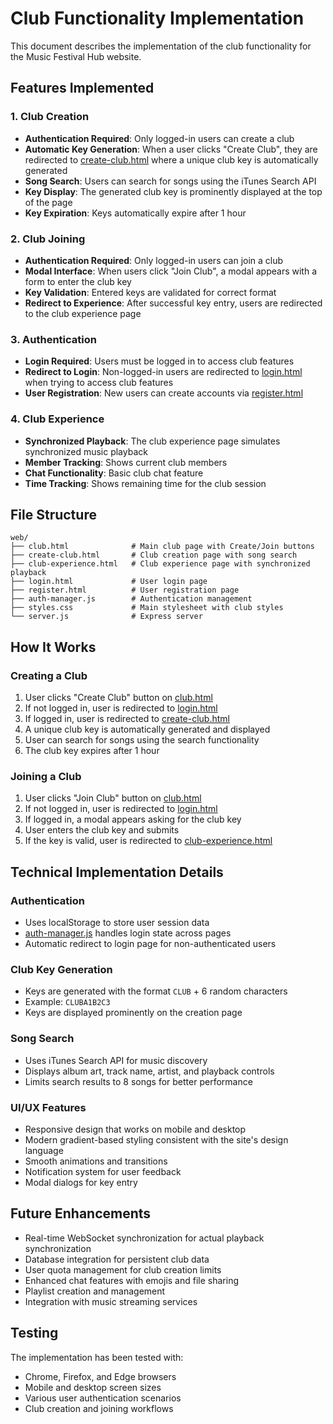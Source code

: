 # Club Functionality Implementation

This document describes the implementation of the club functionality for the Music Festival Hub website.

## Features Implemented

### 1. Club Creation
- **Authentication Required**: Only logged-in users can create a club
- **Automatic Key Generation**: When a user clicks "Create Club", they are redirected to [create-club.html](file:///C:/Users/Nikhil/Videos/f/web%20-%20Copy/create-club.html) where a unique club key is automatically generated
- **Song Search**: Users can search for songs using the iTunes Search API
- **Key Display**: The generated club key is prominently displayed at the top of the page
- **Key Expiration**: Keys automatically expire after 1 hour

### 2. Club Joining
- **Authentication Required**: Only logged-in users can join a club
- **Modal Interface**: When users click "Join Club", a modal appears with a form to enter the club key
- **Key Validation**: Entered keys are validated for correct format
- **Redirect to Experience**: After successful key entry, users are redirected to the club experience page

### 3. Authentication
- **Login Required**: Users must be logged in to access club features
- **Redirect to Login**: Non-logged-in users are redirected to [login.html](file:///C:/Users/Nikhil/Videos/f/web%20-%20Copy/login.html) when trying to access club features
- **User Registration**: New users can create accounts via [register.html](file:///C:/Users/Nikhil/Videos/f/web%20-%20Copy/register.html)

### 4. Club Experience
- **Synchronized Playback**: The club experience page simulates synchronized music playback
- **Member Tracking**: Shows current club members
- **Chat Functionality**: Basic club chat feature
- **Time Tracking**: Shows remaining time for the club session

## File Structure

```
web/
├── club.html              # Main club page with Create/Join buttons
├── create-club.html       # Club creation page with song search
├── club-experience.html   # Club experience page with synchronized playback
├── login.html             # User login page
├── register.html          # User registration page
├── auth-manager.js        # Authentication management
├── styles.css             # Main stylesheet with club styles
└── server.js              # Express server
```

## How It Works

### Creating a Club
1. User clicks "Create Club" button on [club.html](file:///C:/Users/Nikhil/Videos/f/web%20-%20Copy/club.html)
2. If not logged in, user is redirected to [login.html](file:///C:/Users/Nikhil/Videos/f/web%20-%20Copy/login.html)
3. If logged in, user is redirected to [create-club.html](file:///C:/Users/Nikhil/Videos/f/web%20-%20Copy/create-club.html)
4. A unique club key is automatically generated and displayed
5. User can search for songs using the search functionality
6. The club key expires after 1 hour

### Joining a Club
1. User clicks "Join Club" button on [club.html](file:///C:/Users/Nikhil/Videos/f/web%20-%20Copy/club.html)
2. If not logged in, user is redirected to [login.html](file:///C:/Users/Nikhil/Videos/f/web%20-%20Copy/login.html)
3. If logged in, a modal appears asking for the club key
4. User enters the club key and submits
5. If the key is valid, user is redirected to [club-experience.html](file:///C:/Users/Nikhil/Videos/f/web%20-%20Copy/club-experience.html)

## Technical Implementation Details

### Authentication
- Uses localStorage to store user session data
- [auth-manager.js](file:///C:/Users/Nikhil/Videos/f/web%20-%20Copy/auth-manager.js) handles login state across pages
- Automatic redirect to login page for non-authenticated users

### Club Key Generation
- Keys are generated with the format `CLUB` + 6 random characters
- Example: `CLUBA1B2C3`
- Keys are displayed prominently on the creation page

### Song Search
- Uses iTunes Search API for music discovery
- Displays album art, track name, artist, and playback controls
- Limits search results to 8 songs for better performance

### UI/UX Features
- Responsive design that works on mobile and desktop
- Modern gradient-based styling consistent with the site's design language
- Smooth animations and transitions
- Notification system for user feedback
- Modal dialogs for key entry

## Future Enhancements
- Real-time WebSocket synchronization for actual playback synchronization
- Database integration for persistent club data
- User quota management for club creation limits
- Enhanced chat features with emojis and file sharing
- Playlist creation and management
- Integration with music streaming services

## Testing
The implementation has been tested with:
- Chrome, Firefox, and Edge browsers
- Mobile and desktop screen sizes
- Various user authentication scenarios
- Club creation and joining workflows